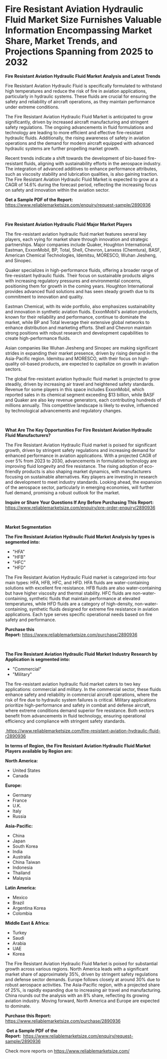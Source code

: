 <p><h1>Fire Resistant Aviation Hydraulic Fluid Market Size Furnishes Valuable Information Encompassing Market Share, Market Trends, and Projections Spanning from 2025 to 2032</h1></p><p><strong>Fire Resistant Aviation Hydraulic Fluid Market Analysis and Latest Trends</strong></p>
<p><p>Fire Resistant Aviation Hydraulic Fluid is specifically formulated to withstand high temperatures and reduce the risk of fire in aviation applications, particularly in hydraulic systems. These fluids are crucial for ensuring the safety and reliability of aircraft operations, as they maintain performance under extreme conditions.</p><p>The Fire Resistant Aviation Hydraulic Fluid Market is anticipated to grow significantly, driven by increased aircraft manufacturing and stringent safety regulations. The ongoing advancements in fluid formulations and technology are leading to more efficient and effective fire-resistant hydraulic fluids. Additionally, the rising awareness of safety in aviation operations and the demand for modern aircraft equipped with advanced hydraulic systems are further propelling market growth.</p><p>Recent trends indicate a shift towards the development of bio-based fire-resistant fluids, aligning with sustainability efforts in the aerospace industry. The integration of advanced additives to enhance performance attributes, such as viscosity stability and lubrication qualities, is also gaining traction. The Fire Resistant Aviation Hydraulic Fluid Market is expected to grow at a CAGR of 14.6% during the forecast period, reflecting the increasing focus on safety and innovation within the aviation sector.</p></p>
<p><strong>Get a Sample PDF of the Report:&nbsp;</strong> <a href="https://www.reliablemarketsize.com/enquiry/request-sample/2890936?utm_campaign=3262&utm_medium=2&utm_source=Github&utm_content=ia&utm_term=14032025&utm_id=fire-resistant-aviation-hydraulic-fluid">https://www.reliablemarketsize.com/enquiry/request-sample/2890936</a></p>
<p>&nbsp;</p>
<p><strong>Fire Resistant Aviation Hydraulic Fluid Major Market Players</strong></p>
<p><p>The fire-resistant aviation hydraulic fluid market features several key players, each vying for market share through innovation and strategic partnerships. Major companies include Quaker, Houghton International, Eastman, ExxonMobil, BP, Total, Shell, Chevron, Lanxess (Chemtura), BASF, American Chemical Technologies, Idemitsu, MORESCO, Wuhan Jiesheng, and Sinopec.</p><p>Quaker specializes in high-performance fluids, offering a broader range of fire-resistant hydraulic fluids. Their focus on sustainable products aligns with increasing regulatory pressures and environmental concerns, positioning them for growth in the coming years. Houghton International provides advanced fluid solutions and has seen steady growth due to its commitment to innovation and quality.</p><p>Eastman Chemical, with its wide portfolio, also emphasizes sustainability and innovation in synthetic aviation fluids. ExxonMobil's aviation products, known for their reliability and performance, continue to dominate the market, while BP and Total leverage their extensive global networks to enhance distribution and marketing efforts. Shell and Chevron maintain strong positions with robust research and development capabilities to create high-performance fluids.</p><p>Asian companies like Wuhan Jiesheng and Sinopec are making significant strides in expanding their market presence, driven by rising demand in the Asia-Pacific region. Idemitsu and MORESCO, with their focus on high-quality oil-based products, are expected to capitalize on growth in aviation sectors.</p><p>The global fire-resistant aviation hydraulic fluid market is projected to grow steadily, driven by increasing air travel and heightened safety standards. Revenue for some players in this space includes ExxonMobil, which reported sales in its chemical segment exceeding $13 billion, while BASF and Quaker are also key revenue generators, each contributing hundreds of millions annually. This competitive landscape is likely to evolve, influenced by technological advancements and regulatory changes.</p></p>
<p>&nbsp;</p>
<p><strong>What Are The Key Opportunities For Fire Resistant Aviation Hydraulic Fluid Manufacturers?</strong></p>
<p><p>The Fire Resistant Aviation Hydraulic Fluid market is poised for significant growth, driven by stringent safety regulations and increasing demand for enhanced performance in aviation applications. With a projected CAGR of over 5% from 2023 to 2030, advancements in formulation technology are improving fluid longevity and fire resistance. The rising adoption of eco-friendly products is also shaping market dynamics, with manufacturers focusing on sustainable alternatives. Key players are investing in research and development to meet industry standards. Looking ahead, the expansion of the aerospace sector, particularly in emerging economies, will further fuel demand, promising a robust outlook for the market.</p></p>
<p><strong>Inquire or Share Your Questions If Any Before Purchasing This Report:</strong> <a href="https://www.reliablemarketsize.com/enquiry/pre-order-enquiry/2890936?utm_campaign=3262&utm_medium=2&utm_source=Github&utm_content=ia&utm_term=14032025&utm_id=fire-resistant-aviation-hydraulic-fluid">https://www.reliablemarketsize.com/enquiry/pre-order-enquiry/2890936</a></p>
<p>&nbsp;</p>
<p><strong>Market Segmentation</strong></p>
<p><strong>The Fire Resistant Aviation Hydraulic Fluid Market Analysis by types is segmented into:</strong></p>
<p><ul><li>"HFA"</li><li>"HFB"</li><li>"HFC"</li><li>"HFD"</li></ul></p>
<p><p>The Fire Resistant Aviation Hydraulic Fluid market is categorized into four main types: HFA, HFB, HFC, and HFD. HFA fluids are water-containing solutions with excellent fire resistance. HFB fluids are also water-containing but have higher viscosity and thermal stability. HFC fluids are non-water-containing, synthetic fluids that maintain performance at elevated temperatures, while HFD fluids are a category of high-density, non-water-containing, synthetic fluids designed for extreme fire resistance in aviation applications. Each type serves specific operational needs based on fire safety and performance.</p></p>
<p><strong>Purchase this Report:&nbsp;</strong><a href="https://www.reliablemarketsize.com/purchase/2890936?utm_campaign=3262&utm_medium=2&utm_source=Github&utm_content=ia&utm_term=14032025&utm_id=fire-resistant-aviation-hydraulic-fluid">https://www.reliablemarketsize.com/purchase/2890936</a></p>
<p>&nbsp;</p>
<p><strong>The Fire Resistant Aviation Hydraulic Fluid Market Industry Research by Application is segmented into:</strong></p>
<p><ul><li>"Commercial"</li><li>"Military"</li></ul></p>
<p><p>The fire-resistant aviation hydraulic fluid market caters to two key applications: commercial and military. In the commercial sector, these fluids enhance safety and reliability in commercial aircraft operations, where the risk of fire due to hydraulic system failures is critical. Military applications prioritize high-performance and safety in combat and defense aircraft, where extreme conditions demand superior fire resistance. Both sectors benefit from advancements in fluid technology, ensuring operational efficiency and compliance with stringent safety standards.</p></p>
<p><a href="https://www.reliablemarketsize.com/fire-resistant-aviation-hydraulic-fluid-r2890936?utm_campaign=3262&utm_medium=2&utm_source=Github&utm_content=ia&utm_term=14032025&utm_id=fire-resistant-aviation-hydraulic-fluid">&nbsp;https://www.reliablemarketsize.com/fire-resistant-aviation-hydraulic-fluid-r2890936</a></p>
<p><strong>In terms of Region, the Fire Resistant Aviation Hydraulic Fluid Market Players available by Region are:</strong></p>
<p>
    <p> <strong> North America: </strong>
        <ul>
            <li>United States</li>
            <li>Canada</li>
        </ul>
        </p> 
    <p> <strong> Europe: </strong>
        <ul>
            <li>Germany</li>
            <li>France</li>
            <li>U.K.</li>
            <li>Italy</li>
            <li>Russia</li>
        </ul>
        </p> 
    <p> <strong> Asia-Pacific: </strong>
        <ul>
            <li>China</li>
            <li>Japan</li>
            <li>South Korea</li>
            <li>India</li>
            <li>Australia</li>
            <li>China Taiwan</li>
            <li>Indonesia</li>
            <li>Thailand</li>
            <li>Malaysia</li>
        </ul>
        </p> 
    <p> <strong> Latin America: </strong>
        <ul>
            <li>Mexico</li>
            <li>Brazil</li>
            <li>Argentina Korea</li>
            <li>Colombia</li>
        </ul>
        </p> 
    <p> <strong> Middle East & Africa: </strong>
        <ul>
            <li>Turkey</li>
            <li>Saudi</li>
            <li>Arabia</li>
            <li>UAE</li>
            <li>Korea</li>
        </ul>
    </p>
    </p>
<p><p>The Fire Resistant Aviation Hydraulic Fluid Market is poised for substantial growth across various regions. North America leads with a significant market share of approximately 35%, driven by stringent safety regulations and defense sector demands. Europe follows closely at around 30% due to robust aerospace activities. The Asia-Pacific region, with a projected share of 25%, is rapidly expanding due to increasing air travel and manufacturing. China rounds out the analysis with an 8% share, reflecting its growing aviation industry. Moving forward, North America and Europe are expected to dominate.</p></p>
<p><strong>Purchase this Report: </strong><a href="https://www.reliablemarketsize.com/purchase/2890936?utm_campaign=3262&utm_medium=2&utm_source=Github&utm_content=ia&utm_term=14032025&utm_id=fire-resistant-aviation-hydraulic-fluid">https://www.reliablemarketsize.com/purchase/2890936</a></p>
<p>&nbsp;<strong>Get a Sample PDF of the Report:&nbsp;&nbsp;</strong><a href="https://www.reliablemarketsize.com/enquiry/request-sample/2890936?utm_campaign=3262&utm_medium=2&utm_source=Github&utm_content=ia&utm_term=14032025&utm_id=fire-resistant-aviation-hydraulic-fluid">https://www.reliablemarketsize.com/enquiry/request-sample/2890936</a></p>
<p><strong></strong></p>
<p>Check more reports on <a href="https://www.reliablemarketsize.com/?utm_campaign=3262&utm_medium=2&utm_source=Github&utm_content=ia&utm_term=14032025&utm_id=fire-resistant-aviation-hydraulic-fluid">https://www.reliablemarketsize.com/</a></p>